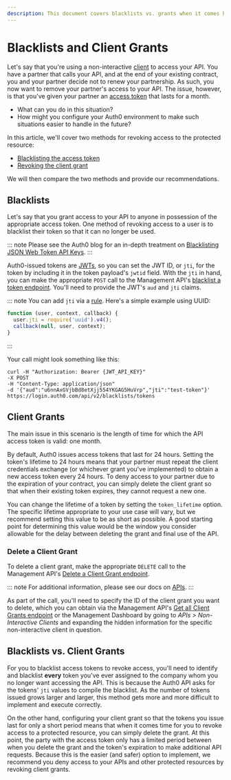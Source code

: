 ```yaml
---
description: This document covers blacklists vs. grants when it comes handling tokens.
---
```


# Blacklists and Client Grants

Let's say that you're using a non-interactive [client](/client) to access your API. You have a partner that calls your API, and at the end of your existing contract, you and your partner decide not to renew your partnership. As such, you now want to remove your partner's access to your API. The issue, however, is that you've given your partner an [access token](/tokens/access-token) that lasts for a month.

* What can you do in this situation?
* How might you configure your Auth0 environment to make such situations easier to handle in the future?

In this article, we'll cover two methods for revoking access to the protected resource:

* [Blacklisting the access token](#blacklists)
* [Revoking the client grant](#client-grants)

We will then compare the two methods and provide our recommendations.

## Blacklists

Let's say that you grant access to your API to anyone in possession of the appropriate access token. One method of revoking access to a user is to blacklist their token so that it can no longer be used.

::: note
Please see the Auth0 blog for an in-depth treatment on [Blacklisting JSON Web Token API Keys](https://auth0.com/blog/blacklist-json-web-token-api-keys/).
:::

Auth0-issued tokens are [JWTs](/jwt), so you can set the JWT ID, or `jti`, for the token by including it in the token payload's `jwtid` field. With the `jti` in hand, you can make the appropriate `POST` call to the Management API's [blacklist a token endpoint](/api/management/v2#!/Blacklists/post_tokens). You'll need to provide the JWT's `aud` and `jti` claims. 

::: note
You can add `jti` via a [rule](/rule). Here's a simple example using UUID:

```js
function (user, context, callback) {
  user.jti = require('uuid').v4();
  callback(null, user, context);
}
```
:::

Your call might look something like this:

```text
curl -H "Authorization: Bearer {JWT_API_KEY}"
-X POST
-H "Content-Type: application/json"
-d '{"aud":"u6nnAxGVjbBd8etXjj554YKGAG5HuVrp","jti":"test-token"}'
https://login.auth0.com/api/v2/blacklists/tokens
```

## Client Grants

The main issue in this scenario is the length of time for which the API access token is valid: one month. 

By default, Auth0 issues access tokens that last for 24 hours. Setting the token's lifetime to 24 hours means that your partner must repeat the client credentials exchange (or whichever grant you've implemented) to obtain a new access token every 24 hours. To deny access to your partner due to the expiration of your contract, you can simply delete the client grant so that when their existing token expires, they cannot request a new one.

You can change the lifetime of a token by setting the `token_lifetime` option. The specific lifetime appropriate to your use case will vary, but we recommend setting this value to be as short as possible. A good starting point for determining this value would be the window you consider allowable for the delay between deleting the grant and final use of the API.

### Delete a Client Grant

To delete a client grant, make the appropriate `DELETE` call to the Management API's [Delete a Client Grant endpoint](/api/management/v2#!/Client_Grants/delete_client_grants_by_id). 

::: note
For additional information, please see our docs on [APIs](/apis).
:::

As part of the call, you'll need to specify the ID of the client grant you want to delete, which you can obtain via the Management API's [Get all Client Grants endpoint](/api/management/v2#!/Client_Grants/get_client_grants) or the Management Dashboard by going to *APIs > Non-Interactive Clients* and expanding the hidden information for the specific non-interactive client in question.

## Blacklists vs. Client Grants

For you to blacklist access tokens to revoke access, you'll need to identify and blacklist **every** token you've ever assigned to the company whom you no longer want accessing the API. This is because the Auth0 API asks for the tokens' `jti` values to compile the blacklist. As the number of tokens issued grows larger and larger, this method gets more and more difficult to implement and execute correctly.

On the other hand, configuring your client grant so that the tokens you issue last for only a short period means that when it comes time for you to revoke access to a protected resource, you can simply delete the grant. At this point, the party with the access token only has a limited period between when you delete the grant and the token's expiration to make additional API requests. Because this is the easier (and safer) option to implement, we recommend you deny access to your APIs and other protected resources by revoking client grants.
